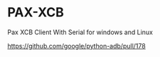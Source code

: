 # PAX-XCB
Pax XCB Client With Serial for windows and Linux

https://github.com/google/python-adb/pull/178


